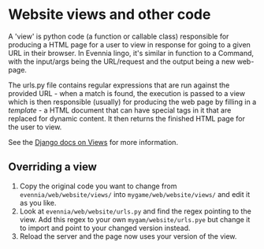 # Website views and other code

A 'view' is python code (a function or callable class) responsible for
producing a HTML page for a user to view in response for going to a given URL
in their browser. In Evennia lingo, it's similar in function to a Command, with
the input/args being the URL/request and the output being a new web-page.

The urls.py file contains regular expressions that are run against the provided
URL - when a match is found, the execution is passed to a view which is then
responsible (usually) for producing the web page by filling in a _template_ - a
HTML document that can have special tags in it that are replaced for dynamic
content. It then returns the finished HTML page for the user to view.

See the [Django docs on Views](https://docs.djangoproject.com/en/4.1/topics/http/views/) for
more information.

## Overriding a view

1. Copy the original code you want to change from `evennia/web/website/views/` into
`mygame/web/website/views/` and edit it as you like.
2. Look at `evennia/web/website/urls.py` and find the regex pointing to the view. Add this regex
to your own `mygam/website/urls.pye` but change it to import and point to your
changed version instead.
3. Reload the server and the page now uses your version of the view.
